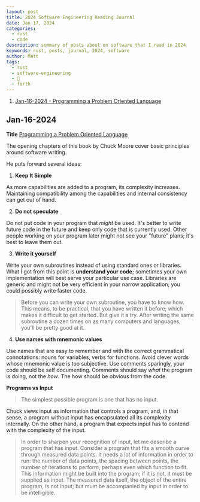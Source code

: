```yaml
---
layout: post
title: 2024 Software Engineering Reading Journal
date: Jan 17, 2024
categories:
  - rust
  - code
description: summary of posts about on software that I read in 2024
keywords: rust, posts, journal, 2024, software
author: Matt
tags:
  - rust
  - software-engineering
  - 💾
  - forth
---
```


1. [Jan-16-2024 - Programming a Problem Oriented Language](#jan-16-2024)

## Jan-16-2024

**Title** [Programming a Problem Oriented Language](https://colorforth.github.io/POL.htm)

The opening chapters of this book by Chuck Moore cover basic principles around software writing. 

He puts forward several ideas:

1. **Keep It Simple**

As more capabilities are added to a program, its complexity increases. Maintaining compatibility among the capabilities and internal consistency can get out of hand.

2. **Do not speculate**

Do not put code in your program that _might_ be used.  It's better to write future code in the future and keep only code that is currently used. Other people working on your program later might not see your "future" plans; it's best to leave them out.

3. **Write it yourself**

Write your own subroutines instead of using standard ones or libraries. What I got from this point is **understand your code**; sometimes your own implementation will best serve your particular use case. Libraries are generic and might not be very efficient in your narrow application; you could possibly write faster code.

> Before you can write your own subroutine, you have to know how. This means, to be practical, that you have written it before; which makes it difficult to get started. But give it a try. After writing the same subroutine a dozen times on as many computers and languages, you'll be pretty good at it.

4. **Use names with mnemonic values**

Use names that are easy to remember and with the correct grammatical connotations: nouns for variables, verbs for functions. Avoid clever words whose mnemonic value is too subjective. Use comments sparingly, your code should be self documenting. Comments should say _what_ the program is doing, not the _how_. The how should be obvious from the code.

**Programs vs Input**

> The simplest possible program is one that has no input.

Chuck views input as information that controls a program, and, in that sense, a program without input has encapsulated all its complexity internally. On the other hand, a program that expects input has to contend with the complexity of the input.

> In order to sharpen your recognition of input, let me describe a program that has input. Consider a program that fits a smooth curve through measured data points. It needs a lot of information in order to run: the number of data points, the spacing between points, the number of iterations to perform, perhaps even which function to fit. This information might be built into the program; if it is not, it must be supplied as input. The measured data itself, the object of the entire program, is not input; but must be accompanied by input in order to be intelligible.